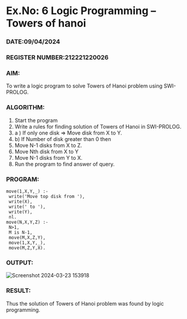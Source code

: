 # Ex.No: 6   Logic Programming – Towers of hanoi   
### DATE:09/04/2024                                                                            
### REGISTER NUMBER:212221220026 
### AIM: 
To  write  a logic program  to solve Towers of Hanoi problem  using SWI-PROLOG. 
### ALGORITHM:
1. Start the program
2. Write a rules for finding solution of Towers of Hanoi in SWI-PROLOG.
3.  a )	If only one disk  => Move disk from X to Y.
4.  b)	If Number of disk greater than 0 then
5. Move  N-1 disks from X to Z.
6. Move  Nth disk from X to Y
7. Move  N-1 disks from Y to X.
8. Run the program  to find answer of  query.
### PROGRAM:
```
move(1,X,Y,_) :- 
 write('Move top disk from '), 
 write(X), 
 write(' to '), 
 write(Y), 
 nl. 
move(N,X,Y,Z) :- 
 N>1, 
 M is N-1, 
 move(M,X,Z,Y), 
 move(1,X,Y,_), 
 move(M,Z,Y,X).
```
### OUTPUT:
![Screenshot 2024-03-23 153918](https://github.com/santhakumar-M/AI_Lab_2023-24/assets/121998012/4523efe3-eaf5-40e1-87d8-497a8e58d323)


### RESULT:
Thus the solution of Towers of Hanoi problem was found by logic programming.
